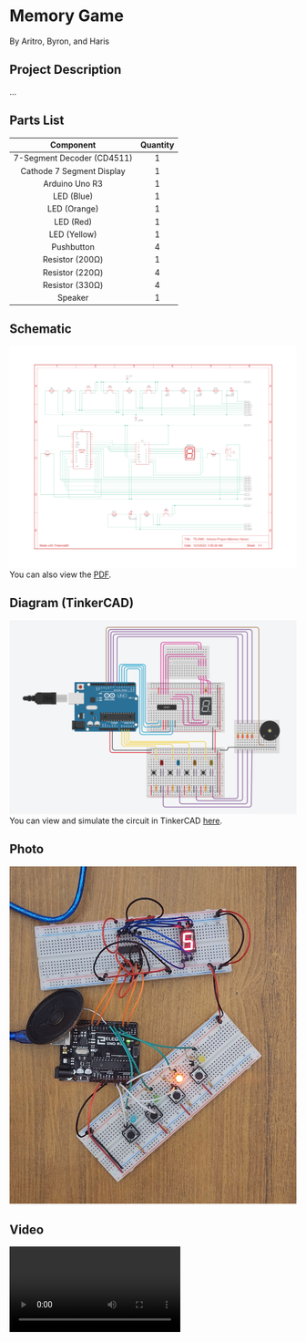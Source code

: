 # Memory Game
By Aritro, Byron, and Haris

## Project Description
...

## Parts List
|        **Component**       | **Quantity** |
|:--------------------------:|:------------:|
| 7-Segment Decoder (CD4511) | 1            |
| Cathode 7 Segment Display  | 1            |
| Arduino Uno R3             | 1            |
| LED (Blue)                 | 1            |
| LED (Orange)               | 1            |
| LED (Red)                  | 1            |
| LED (Yellow)               | 1            |
| Pushbutton                 | 4            |
| Resistor (200Ω)            | 1            |
| Resistor (220Ω)            | 4            |
| Resistor (330Ω)            | 4            |
| Speaker                    | 1            |


## Schematic 
![schematic](media/diagrams/schematic.png)
You can also view the [PDF](media/diagrams/schematic.pdf).

## Diagram (TinkerCAD)
![diagram in TinkerCAD](media/diagrams/tinkercad-diagram.png)
You can view and simulate the circuit in TinkerCAD [here](https://www.tinkercad.com/things/dRhVC8RqspU?sharecode=mX4kNoiZdke6x4hJpInBGDlS2u-rRKsvSmVpOtCBEpc). 

## Photo
![photo of circuit](media/pictures/circuit.jpg)

## Video
![video of circuit working in real life](media/videos/circuit_demo.mp4)